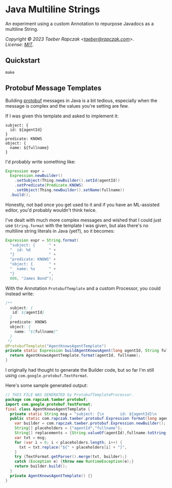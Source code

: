 # Java Multiline Strings

An experiment using a custom Annotation to repurpose Javadocs as a multiline String.

_Copyright © 2023 Taeber Rapczak \<taeber@rapczak.com>_.                        
_License: [MIT](LICENSE)_.

## Quickstart

```
make
```


## Protobuf Message Templates

Building [protobuf](https://protobuf.dev) messages in Java is a bit tedious,
especially when the message is complex and the values you're setting are few.

If I was given this template and asked to implement it:

```proto2
subject: {
  id: ${agentId}
}
predicate: KNOWS
object: {
  name: ${fullname}
}
```

I'd probably write something like:

```java
Expression expr =
  Expression.newBuilder()
    .setSubject(Thing.newBuilder().setId(agentId))
    .setPredicate(Predicate.KNOWS)
    .setObject(Thing.newBuilder().setName(fullname))
  .build();
```

Honestly, not bad once you get used to it and if you have an ML-assisted editor,
you'd probably wouldn't think twice.

I've dealt with much more complex messages and wished that I could just use
`String.format` with the template I was given, but alas there's no multiline
string literals in Java (yet?), so it becomes:

```java
Expression expr = String.format(
  "subject: {      " +
  "  id: %d        " +
  "}               " +
  "predicate: KNOWS" +
  "object: {       " +
  "  name: %s      " +
  "}               ",
  006, "James Bond");
```

With the Annotation `ProtobufTemplate` and a custom Processor, you could instead
write:

```java
/**
  subject: {
   id: ${agentId}
  }
  predicate: KNOWS
  object: {
    name: "${fullname}"
  }
 */
@ProtobufTemplate("AgentKnowsAgentTemplate")
private static Expression buildAgentKnowsAgent(long agentId, String fullname) {
  return AgentKnowsAgentTemplate.format(agentId, fullname);
}
```

I originally had thought to generate the Builder code, but so far I'm still
using `com.google.protobuf.TextFormat`.

Here's some sample generated output:

```java
// THIS FILE WAS GENERATED by ProtobufTemplateProcessor.
package com.rapczak.taeber.protobuf;
import com.google.protobuf.TextFormat;
final class AgentKnowsAgentTemplate {
  private static String msg = "subject: {\n       id: ${agentId}\n     }\n     predicate: KNOWS\n     object: {\n       name: \"${fullname}\"\n     }";
  public static com.rapczak.taeber.protobuf.Expression format(long agentId,java.lang.String fullname) {
    var builder = com.rapczak.taeber.protobuf.Expression.newBuilder();
    String[] placeholders = {"agentId","fullname"};
    String[] replacements = {String.valueOf(agentId),fullname.toString()};
    var txt = msg;
    for (var i = 0; i < placeholders.length; i++) {
      txt = txt.replace("${" + placeholders[i] + "}",                        replacements[i]);
    }
    try {TextFormat.getParser().merge(txt, builder);}
    catch (Exception e) {throw new RuntimeException(e);}
    return builder.build();
  }
  private AgentKnowsAgentTemplate() {}
}
```
